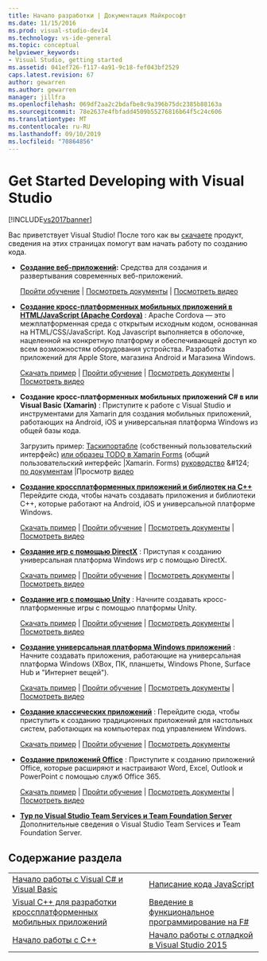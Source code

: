 ```yaml
---
title: Начало разработки | Документация Майкрософт
ms.date: 11/15/2016
ms.prod: visual-studio-dev14
ms.technology: vs-ide-general
ms.topic: conceptual
helpviewer_keywords:
- Visual Studio, getting started
ms.assetid: 041ef726-f117-4a91-9c18-fef043bf2529
caps.latest.revision: 67
author: gewarren
ms.author: gewarren
manager: jillfra
ms.openlocfilehash: 069df2aa2c2bdafbe8c9a396b75dc2385b88163a
ms.sourcegitcommit: 78e2637e4fbfadd4509b55276816b64f5c24c606
ms.translationtype: MT
ms.contentlocale: ru-RU
ms.lasthandoff: 09/10/2019
ms.locfileid: "70864856"
---
```

# <a name="get-started-developing-with-visual-studio"></a>Get Started Developing with Visual Studio
[!INCLUDE[vs2017banner](../includes/vs2017banner.md)]

Вас приветствует Visual Studio! После того как вы [скачаете](http://www.visualstudio.com/community) продукт, сведения на этих страницах помогут вам начать работу по созданию кода.

- **[Создание веб-приложений](https://www.visualstudio.com/features/modern-web-tooling-vs):** Средства для создания и развертывания современных веб-приложений.

     [Пройти обучение](https://docs.asp.net/en/latest/tutorials/your-first-aspnet-application.html) | [Посмотреть документы](https://docs.asp.net/) | [Посмотреть видео](http://www.asp.net/vnext)

- **[Создание кросс-платформенных мобильных приложений в HTML/JavaScript (Apache Cordova)](http://taco.visualstudio.com/docs/get-started-first-mobile-app/)** :               Apache Cordova — это межплатформенная среда с открытым исходным кодом, основанная на HTML/CSS/JavaScript.  Код Javascript выполняется в оболочке, нацеленной на конкретную платформу и обеспечивающей доступ ко всем возможностям оборудования устройства. Разработка приложений для Apple Store, магазина Android и Магазина Windows.

     [Скачать пример](https://github.com/Microsoft/cordova-samples/tree/master/todo-angularjs) | [Пройти обучение](http://taco.visualstudio.com/docs/get-started-first-mobile-app/) | [Посмотреть документы](http://taco.visualstudio.com/docs/get-started-vs-tools-apache-cordova/) | [Посмотреть видео](https://channel9.msdn.com/Blogs/Seth-Juarez/Getting-Started-with-Apache-Cordova-in-Visual-Studio)

- **Создание кросс-платформенных мобильных приложений C# в или Visual Basic (Xamarin)** : Приступите к работе с Visual Studio и инструментами для Xamarin для создания мобильных приложений, работающих на Android, iOS и универсальная платформа Windows из общей базы кода.

     Загрузить пример: [Таскипортабле](https://github.com/xamarin/mobile-samples/tree/master/TaskyPortable) (собственный пользовательский интерфейс) [или образец TODO в Xamarin Forms](https://github.com/xamarin/xamarin-forms-samples/tree/master/Todo) (общий пользовательский интерфейс &#124;Xamarin. Forms) [руководство](https://msdn.microsoft.com/library/dn879698\(v=vs.140\).aspx) &#124; [по документам](https://msdn.microsoft.com/library/mt299001.aspx) &#124;Просмотр [видео](https://channel9.msdn.com/Series/Cross-Platform-Development-with-Xamarin--Visual-Studio/01)

- **[Создание кроссплатформенных приложений и библиотек на C++](https://www.visualstudio.com/explore/cplusplus-mdd-vs.aspx)** Перейдите сюда, чтобы начать создавать приложения и библиотеки C++, которые работают на Android, iOS и универсальной платформе Windows.

     [Скачать пример](https://code.msdn.microsoft.com/MoreTeaPots-Android-a9bd8549) | [Пройти обучение](https://msdn.microsoft.com/library/dn707595.aspx) | [Посмотреть документы](https://msdn.microsoft.com/library/dn707591.aspx) | [Посмотреть видео](https://channel9.msdn.com/Series/ConnectOn-Demand/239)

- **[Создание игр с помощью DirectX](https://msdn.microsoft.com/library/windows/desktop/ee663274\(v=vs.85\).aspx)** : Приступая к созданию универсальная платформа Windows игр с помощью DirectX.

     [Скачать пример](https://msdn.microsoft.com/library/windows/desktop/bb153300\(v=vs.85\).aspx) | [Пройти обучение](https://msdn.microsoft.com/library/windows/desktop/bb153264\(v=vs.85\).aspx) | [Посмотреть документы](https://msdn.microsoft.com/library/windows/desktop/ee663274\(v=vs.85\).aspx) | [Посмотреть видео](https://channel9.msdn.com/Series/Introduction-to-C-and-DirectX-Game-Development/01)

- **[Создание игр с помощью Unity](../cross-platform/visual-studio-tools-for-unity.md)** : Начните создавать кросс-платформенные игры с помощью платформы Unity.

     [Скачать пример](http://unity3d.com/learn/resources/downloads) | [Пройти обучение](http://unity3d.com/learn/tutorials/projects/roll-ball-tutorial) | [Посмотреть документы](https://msdn.microsoft.com/library/dn940019\(v=vs.140\).aspx) | [Посмотреть видео](https://www.youtube.com/playlist?list=PLReL099Y5nRfseAg0k1SJOlpqdcsDs8Em)

- **[Создание универсальная платформа Windows приложений](https://dev.windows.com/windows-apps)** : Начните создавать приложения, работающие на универсальная платформа Windows (XBox, ПК, планшеты, Windows Phone, Surface Hub и "Интернет вещей").

     [Скачать пример](https://github.com/Microsoft/Windows-universal-samples) | [Пройти обучение](https://msdn.microsoft.com/library/windows/apps/dn765018.aspx) | [Посмотреть документы](https://dev.windows.com) | [Посмотреть видео](https://channel9.msdn.com/Blogs/One-Dev-Minute/Getting-started-with-Windows-10)

- **[Создание классических приложений](https://dev.windows.com/desktop)** : Перейдите сюда, чтобы приступить к созданию традиционных приложений для настольных систем, работающих на компьютерах под управлением Windows.

     [Скачать пример](https://github.com/microsoft/windows-classic-samples) | [Пройти обучение](https://msdn.microsoft.com/library/dd492171.aspx) | [Посмотреть документы](https://dev.windows.com/desktop)

- **[Создание приложений Office](https://msdn.microsoft.com/library/fp161347.aspx)** : Приступите к созданию приложений Office, которые расширяют и настраивают Word, Excel, Outlook и PowerPoint с помощью служб Office 365.

     [Скачать пример](https://code.msdn.microsoft.com/office365/) | [Пройти обучение](http://dev.office.com/getting-started/office365apis) | [Посмотреть документы](https://msdn.microsoft.com/office/aa905340.aspx) | [Посмотреть видео](http://dev.office.com/videos)

- **[Тур по Visual Studio Team Services и Team Foundation Server](https://www.visualstudio.com/products/visual-studio-team-services-vs)**  Дополнительные сведения о Visual Studio Team Services и Team Foundation Server.

## <a name="in-this-section"></a>Содержание раздела

|||
|-|-|
|[Начало работы с Visual C# и Visual Basic](../ide/getting-started-with-visual-csharp-and-visual-basic.md)|[Написание кода JavaScript](https://msdn.microsoft.com/library/cte3c772\(v=vs.94\).aspx)|
|[Visual C++ для разработки кроссплатформенных мобильных приложений](../cross-platform/visual-cpp-for-cross-platform-mobile-development.md)|[Введение в функциональное программирование на F#](https://msdn.microsoft.com/library/vstudio/dd233147.aspx)|
|[Начало работы с C++](../ide/getting-started-with-cpp-in-visual-studio.md)|[Начало работы с отладкой в Visual Studio 2015](../ide/getting-started-with-debugging-in-visual-studio-2015.md)|
